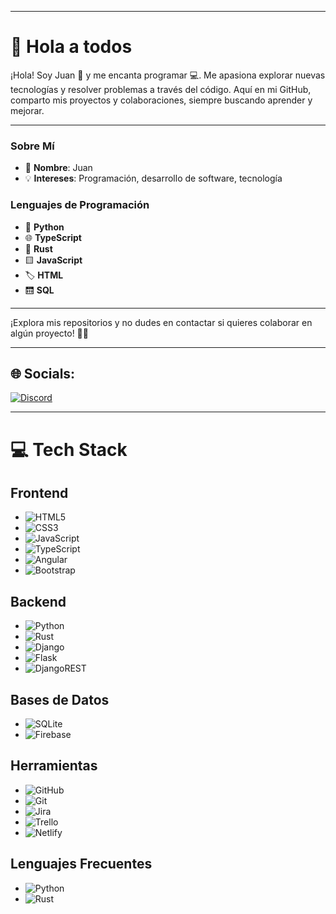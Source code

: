 
---
# 💫 Hola a todos
¡Hola! Soy Juan 👋 y me encanta programar 💻. Me apasiona explorar nuevas tecnologías y resolver problemas a través del código. Aquí en mi GitHub, comparto mis proyectos y colaboraciones, siempre buscando aprender y mejorar.

---

### Sobre Mí
- 🌟 **Nombre**: Juan
- 💡 **Intereses**: Programación, desarrollo de software, tecnología

### Lenguajes de Programación
- 🐍 **Python**
- 🌐 **TypeScript**
- 🦀 **Rust**
- 🟨 **JavaScript**
- 🏷️ **HTML**
- 🛗 **SQL**
---

¡Explora mis repositorios y no dudes en contactar si quieres colaborar en algún proyecto! 🚀✨

---

## 🌐 Socials:
[![Discord](https://img.shields.io/badge/Discord-%237289DA.svg?logo=discord&logoColor=white)](https://discord.gg/Jxjdjd) 

---

# 💻 Tech Stack

## **Frontend**
- ![HTML5](https://img.shields.io/badge/html5-%23E34F26.svg?style=for-the-badge&logo=html5&logoColor=white)
- ![CSS3](https://img.shields.io/badge/css3-%231572B6.svg?style=for-the-badge&logo=css3&logoColor=white)
- ![JavaScript](https://img.shields.io/badge/javascript-%23323330.svg?style=for-the-badge&logo=javascript&logoColor=%23F7DF1E)
- ![TypeScript](https://img.shields.io/badge/typescript-%23007ACC.svg?style=for-the-badge&logo=typescript&logoColor=white)
- ![Angular](https://img.shields.io/badge/angular-%23DD0031.svg?style=for-the-badge&logo=angular&logoColor=white)
- ![Bootstrap](https://img.shields.io/badge/bootstrap-%238511FA.svg?style=for-the-badge&logo=bootstrap&logoColor=white)

## **Backend**
- ![Python](https://img.shields.io/badge/python-3670A0?style=for-the-badge&logo=python&logoColor=ffdd54)
- ![Rust](https://img.shields.io/badge/rust-%23000000.svg?style=for-the-badge&logo=rust&logoColor=white)
- ![Django](https://img.shields.io/badge/django-%23092E20.svg?style=for-the-badge&logo=django&logoColor=white)
- ![Flask](https://img.shields.io/badge/flask-%23000.svg?style=for-the-badge&logo=flask&logoColor=white)
- ![DjangoREST](https://img.shields.io/badge/DJANGO-REST-ff1709?style=for-the-badge&logo=django&logoColor=white&color=ff1709&labelColor=gray)

## **Bases de Datos**
- ![SQLite](https://img.shields.io/badge/sqlite-%2307405e.svg?style=for-the-badge&logo=sqlite&logoColor=white)
- ![Firebase](https://img.shields.io/badge/firebase-%23039BE5.svg?style=for-the-badge&logo=firebase)

## **Herramientas**
- ![GitHub](https://img.shields.io/badge/github-%23121011.svg?style=for-the-badge&logo=github&logoColor=white)
- ![Git](https://img.shields.io/badge/git-%23F05033.svg?style=for-the-badge&logo=git&logoColor=white)
- ![Jira](https://img.shields.io/badge/jira-%230A0FFF.svg?style=for-the-badge&logo=jira&logoColor=white)
- ![Trello](https://img.shields.io/badge/Trello-%23026AA7.svg?style=for-the-badge&logo=Trello&logoColor=white)
- ![Netlify](https://img.shields.io/badge/netlify-%23000000.svg?style=for-the-badge&logo=netlify&logoColor=#00C7B7)

## **Lenguajes Frecuentes**
- ![Python](https://img.shields.io/badge/python-3670A0?style=for-the-badge&logo=python&logoColor=ffdd54)
- ![Rust](https://img.shields.io/badge/rust-%23000000.svg?style=for-the-badge&logo=rust&logoColor=white)
